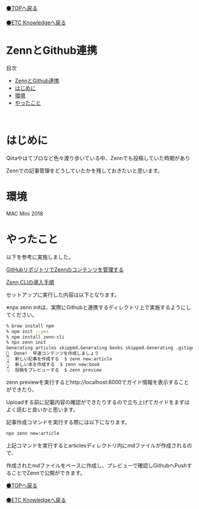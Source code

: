 [⚫️TOPへ戻る](https://actmotech.xyz/)

[⚫️ETC Knowledgeへ戻る](/ETC/top)

# ZennとGithub連携

目次
- [ZennとGithub連携](#zennとgithub連携)
- [はじめに](#はじめに)
- [環境](#環境)
- [やったこと](#やったこと)

<br>

# はじめに

Qiitaやはてブロなど色々渡り歩いている中、Zennでも投稿していた時期があり

Zennでの記事管理をどうしていたかを残しておきたいと思います。

# 環境

MAC Mini 2018

# やったこと

以下を参考に実施しました。

[GitHubリポジトリでZennのコンテンツを管理する](https://zenn.dev/zenn/articles/connect-to-github)

[Zenn CLIの導入手順](https://zenn.dev/zenn/articles/install-zenn-cli)

セットアップに実行した内容は以下となります。 

※npx zenn initは、実際にGithubと連携するディレクトリ上で実施するようにしてください。

```bash
% brew install npm
% npm init --yes
% npm install zenn-cli
% npx zenn init
Generating articles skipped.Generating books skipped.Generating .gitignore skipped.Generating README.md skipped.  
🎉  Done!  早速コンテンツを作成しましょう  
👇  新しい記事を作成する  $ zenn new:article  
👇  新しい本を作成する  $ zenn new:book  
👇  投稿をプレビューする  $ zenn preview
```

zenn previewを実行するとhttp://localhost:8000でガイド情報を表示することができたり、 

Uploadする前に記載内容の確認ができたりするので立ち上げてガイドをまずはよく読むと良いかと思います。

記事作成コマンドを実行する際には以下になります。

```bash
npx zenn new:article
```

上記コマンドを実行するとarticlesディレクトリ内にmdファイルが作成されるので、 

作成されたmdファイルをベースに作成し、プレビューで確認しGithubへPushすることでZennで公開ができます。

[⚫️TOPへ戻る](https://actmotech.xyz/)

[⚫️ETC Knowledgeへ戻る](/ETC/top)